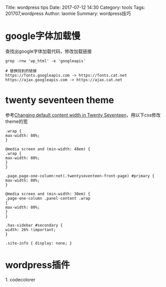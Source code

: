 Title: wordpress tips
Date: 2017-07-12 14:30
Category: tools
Tags: 201707,wordpress 
Author: laomie
Summary: wordpress技巧

google字体加载慢
===============
查找出google字体加载代码，修改加载链接
```
grep -rnw 'wp_html' -e 'googleapis'

# 替换找到的链接
https://fonts.googleapis.com -> https://fonts.cat.net
https://ajax.googleapis.com -> https://ajax.cat.net
```

twenty seventeen theme
===========================
参考[Changing default content width in Twenty Seventeen](https://wordpress.org/support/topic/changing-default-content-width-in-twenty-seventeen/)，用以下css修改theme的宽
```
.wrap {
max-width: 80%;
}

@media screen and (min-width: 48em) {
.wrap {
max-width: 80%;
}
}

.page.page-one-column:not(.twentyseventeen-front-page) #primary {
max-width: 80%;
}

@media screen and (min-width: 30em) {
.page-one-column .panel-content .wrap
{
max-width: 80%;
}
}

.has-sidebar #secondary {
width: 26% !important;
}

.site-info { display: none; }
```

wordpress插件
=========================
1\. codecolorer 
